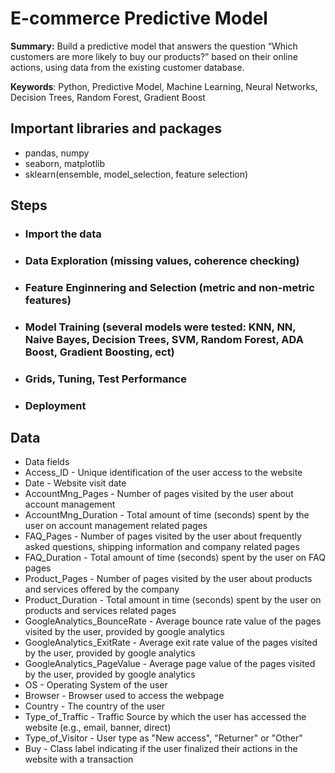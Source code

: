 # E-commerce Predictive Model
 
**Summary:** Build a predictive model that answers the question “Which customers are more likely to buy our products?” based on their online actions, using data from the existing customer database.

**Keywords**: Python, Predictive Model, Machine Learning, Neural Networks, Decision Trees, Random Forest, Gradient Boost

## Important libraries and packages 
- pandas, numpy
- seaborn, matplotlib
- sklearn(ensemble, model_selection, feature selection)

## Steps
- ### Import the data
- ### Data Exploration (missing values, coherence checking)
- ### Feature Enginnering and Selection (metric and non-metric features)
- ### Model Training (several models were tested: KNN, NN, Naive Bayes, Decision Trees, SVM, Random Forest, ADA Boost, Gradient Boosting, ect)
- ### Grids, Tuning, Test Performance
- ### Deployment

## Data
- Data fields
- Access_ID - Unique identification of the user access to the website
- Date - Website visit date
- AccountMng_Pages - Number of pages visited by the user about account management
- AccountMng_Duration - Total amount of time (seconds) spent by the user on account management related pages
- FAQ_Pages - Number of pages visited by the user about frequently asked questions, shipping information and company related pages
- FAQ_Duration - Total amount of time (seconds) spent by the user on FAQ pages
- Product_Pages - Number of pages visited by the user about products and services offered by the company
- Product_Duration - Total amount in time (seconds) spent by the user on products and services related pages
- GoogleAnalytics_BounceRate - Average bounce rate value of the pages visited by the user, provided by google analytics
- GoogleAnalytics_ExitRate - Average exit rate value of the pages visited by the user, provided by google analytics
- GoogleAnalytics_PageValue - Average page value of the pages visited by the user, provided by google analytics
- OS - Operating System of the user
- Browser - Browser used to access the webpage
- Country - The country of the user
- Type_of_Traffic - Traffic Source by which the user has accessed the website (e.g., email, banner, direct)
- Type_of_Visitor - User type as "New access", "Returner" or "Other"
- Buy - Class label indicating if the user finalized their actions in the website with a transaction
